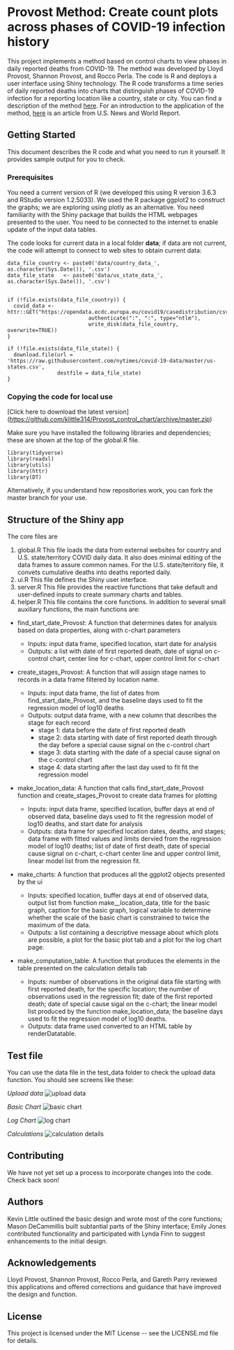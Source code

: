 # Provost Method:  Create count plots across phases of COVID-19 infection history

This project implements a method based on control charts to view phases in daily reported deaths from COVID-19. The method was developed by Lloyd Provost, Shannon Provost, and Rocco Perla.  The code is R and deploys a user interface using Shiny technology.  The R code transforms a time series of daily reported deaths into charts that distinguish phases of COVID-19 infection for a reporting location like a country, state or city.   You can find a description of the method [here](http://www.ihi.org/Topics/COVID-19/Documents/IHI-COVID-19-Data-Dashboard-Introduction-and-Methodology.pdf). For an introduction to the application of the method, [here](https://www.usnews.com/news/healthiest-communities/articles/2020-03-26/coronavirus-pandemic-reaching-critical-tipping-point-in-america-analysis-shows) is an article from U.S. News and World Report.

## Getting Started

This document describes the R code and what you need to run it yourself.  It provides sample output for you to check.

### Prerequisites

You need a current version of R (we developed this using R version 3.6.3 and RStudio version 1.2.5033).  We used the R package ggplot2 to construct the graphs; we are exploring using plotly as an alternative.  You need familiarity with the Shiny package that builds the HTML webpages presented to the user. You need to be connected to the internet to enable update of the input data tables.

The code looks for current data in a local folder **data**; if data are not current, the code will attempt to connect to web sites to obtain current data:

```
data_file_country <- paste0('data/country_data_', as.character(Sys.Date()), '.csv')
data_file_state   <- paste0('data/us_state_data_', as.character(Sys.Date()), '.csv')


if (!file.exists(data_file_country)) {
  covid_data <- httr::GET("https://opendata.ecdc.europa.eu/covid19/casedistribution/csv", 
                          authenticate(":", ":", type="ntlm"),
                          write_disk(data_file_country, overwrite=TRUE))
}

if (!file.exists(data_file_state)) {
  download.file(url = 'https://raw.githubusercontent.com/nytimes/covid-19-data/master/us-states.csv',
                destfile = data_file_state)
}
```

### Copying the code for local use

[Click here to download the latest version] (https://github.com/klittle314/Provost_control_chart/archive/master.zip) 

Make sure you have installed the following libraries and dependencies; these are shown at the top of the global.R file.  

```
library(tidyverse)
library(readxl)
library(utils)
library(httr)
library(DT)

```
Alternatively, if you understand how repositories work, you can fork the master branch for your use.

## Structure of the Shiny app
The core files are
1. global.R  This file loads the data from external websites for country and U.S. state/territory COVID daily data.  It also does minimal editing of the data frames to assure common names.  For the U.S. state/territory file, it convets cumulative deaths into deaths reported daily.
2. ui.R  This file defines the Shiny user interface.
3. server.R  This file provides the reactive functions that take default and user-defined inputs to create summary charts and tables.
4. helper.R  This file contains the core functions.   In addition to several small auxiliary functions, the main functions are:
- find_start_date_Provost:  A function that determines dates for analysis based on data properties, along with c-chart parameters
    - Inputs:  input data frame, specified location, start date for analysis
    - Outputs: a list with date of first reported death, date of signal on c-control chart, center line for c-chart, upper control limit for c-chart 

- create_stages_Provost:  A function that will assign stage names to records in a data frame filtered by location name.
   - Inputs:  input data frame, the list of dates from find_start_date_Provost, and the baseline days used to fit the regression model of log10 deaths
   - Outputs: output data frame, with a new column that describes the stage for each record
       - stage 1:  data before the date of first reported death
       - stage 2:  data starting with date of first reported death through the day before a special cause signal on the c-control chart
       - stage 3:  data starting with the date of a special cause signal on the c-control chart
       - stage 4:  data starting after the last day used to fit fit the regression model
            
- make_location_data:  A function that calls find_start_date_Provost function and create_stages_Provost to create data frames for plotting
  - Inputs:  input data frame, specified location, buffer days at end of observed data, baseline days used to fit the regression model of log10 deaths, and start date for analysis
  - Outputs:  data frame for specified location dates, deaths, and stages; data frame with fitted values and limits dervied from the regression model of log10 deaths; list of date of first death, date of special cause signal on c-chart, c-chart center line and upper control limit, linear model list from the regression fit.
  
 - make_charts:  A function that produces all the ggplot2 objects presented by the ui
    - Inputs:  specified location, buffer days at end of observed data, output list from function make__location_data, title for the basic graph, caption for the basic graph, logical variable to determine whether the scale of the basic chart is constrained to twice the maximum of the data.
    - Outputs:  a list containing a descriptive message about which plots are possible, a plot for the basic plot tab and a plot for the log chart page.
  
 - make_computation_table:   A function that produces the elements in the table presented on the calculation details tab
     - Inputs:  number of observations in the original data file starting with first reported death, for the specific location; the number of observations used in the regression fit; date of the first reported death; date of special cause sigal on the c-chart; the linear model list produced by the function make_location_data; the baseline days used to fit the regression model of log10 deaths.
    - Outputs: data frame used converted to an HTML table by renderDatatable.
  
  
## Test file

You can use the data file in the test_data folder to check the upload data function. You should see screens like these:

*Upload data*
![upload data](https://github.com/klittle314/Provost_control_chart/blob/master/screen_shots/2020-04-20_Data%20Load.jpg)

*Basic Chart*
![basic chart](https://github.com/klittle314/Provost_control_chart/blob/master/screen_shots/2020-04-20_basic%20chart.jpg)

*Log Chart*
![log chart](https://github.com/klittle314/Provost_control_chart/blob/master/screen_shots/2020-04-20_log%20chart.jpg)

*Calculations*
![calculation details](https://github.com/klittle314/Provost_control_chart/blob/master/screen_shots/2020-04-20_basic%20calculations.jpg)

## Contributing
We have not yet set up a process to incorporate changes into the code.   Check back soon!

## Authors
Kevin Little outlined the basic design and wrote most of the core functions; Mason DeCammillis built subtantial parts of the Shiny interface; Emily Jones contributed functionality and participated with Lynda Finn to suggest enhancements to the initial design.

## Acknowledgements
Lloyd Provost, Shannon Provost, Rocco Perla, and Gareth Parry reviewed this applications and offered corrections and guidance that have improved the design and function.

## License
This project is licensed under the MIT License -- see the LICENSE.md file for details.
